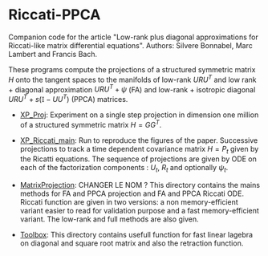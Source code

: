 # Riccati-PPCA
Companion code for the article "Low-rank plus diagonal approximations for Riccati-like matrix differential equations". Authors: Silvere Bonnabel, Marc Lambert and Francis Bach.

These programs compute the projections of a structured symmetric matrix $H$ onto the tangent spaces to the manifolds of low-rank $URU^T$ and low rank + diagonal approximation $URU^T+\psi$ (FA) and low-rank + isotropic diagonal $URU^T+s(\mathbb{I}-UU^T)$ (PPCA) matrices.  

- [XP_Proj][1]: Experiment on a single step projection in dimension one million of a structured symmetric matrix $H=GG^T$.

- [XP_Riccati_main][2]: Run to reproduce the figures of the paper. Successive projections to track a time dependent covariance matrix $H=P_t$ given by the Ricatti equations. The sequence of projections are given by ODE on each of the factorization components : $U_t$, $R_t$ and optionally $\psi_t$.

- [MatrixProjection][3]: CHANGER LE NOM ? This directory contains the mains methods for FA and PPCA projection and FA and PPCA Riccati ODE. Riccati function are given in  two versions: a non memory-efficient variant easier to read for validation purpose and a fast memory-efficient variant. The low-rank and full methods are also given.

- [Toolbox][4]: This directory contains usefull function for fast linear lagebra on diagonal and square root matrix and also the retraction function.

[1]: ./XP_Riccati_main.m
[2]: ./XP_Riccati_fast.m
[3]: ./XP_Proj.m
[4]: ./MatrixProjection 
[5]: ./Toolbox
